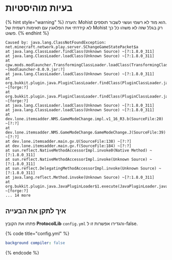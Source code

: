 # בעיות מוהיסטיות

{% hint style="warning" %}
הערה: Mohist הוא מוד לא רשמי ועשוי לשבור תוספים.\
לא קידדתי את הפלאגין עם תאימות רשמית של Mohist רק בגלל שזה לא משהו כל כך פשוט.
{% endhint %}

```
Caused by: java.lang.ClassNotFoundException: net.minecraft.network.play.server.SChangeGameStatePacket$a
at java.lang.ClassLoader.findClass(Unknown Source) ~[?:1.8.0_311]
at java.lang.ClassLoader.loadClass(Unknown Source) ~[?:1.8.0_311]
at cpw.mods.modlauncher.TransformingClassLoader.loadClass(TransformingClassLoader.java:106) ~[modlauncher-8.0.9.jar:?]
at java.lang.ClassLoader.loadClass(Unknown Source) ~[?:1.8.0_311]
at org.bukkit.plugin.java.PluginClassLoader.findClass(PluginClassLoader.java:170) ~[forge:?]
at org.bukkit.plugin.java.PluginClassLoader.findClass(PluginClassLoader.java:121) ~[forge:?]
at java.lang.ClassLoader.loadClass(Unknown Source) ~[?:1.8.0_311]
at java.lang.ClassLoader.loadClass(Unknown Source) ~[?:1.8.0_311]
at dev.lone.itemsadder.NMS.GameModeChange.impl.v1_16_R3.b(SourceFile:20) ~[?:?]
at dev.lone.itemsadder.NMS.GameModeChange.GameModeChange.J(SourceFile:39) ~[?:?]
at dev.lone.itemsadder.main.gv.U(SourceFile:138) ~[?:?]
at dev.lone.itemsadder.main.gv.f(SourceFile:184) ~[?:?]
at sun.reflect.NativeMethodAccessorImpl.invoke0(Native Method) ~[?:1.8.0_311]
at sun.reflect.NativeMethodAccessorImpl.invoke(Unknown Source) ~[?:1.8.0_311]
at sun.reflect.DelegatingMethodAccessorImpl.invoke(Unknown Source) ~[?:1.8.0_311]
at java.lang.reflect.Method.invoke(Unknown Source) ~[?:1.8.0_311]
at org.bukkit.plugin.java.JavaPluginLoader$1.execute(JavaPluginLoader.java:315) ~[forge:?]
... 14 more
```

## איך לתקן את הבעייה

פתחו את הקובץ **ProtocolLib** `config.yml` והגדירו אפשרות זו ל-false.

{% code title="config.yml" %}
```yaml
background compiler: false
```
{% endcode %}
